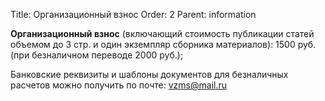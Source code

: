 Title: Организационный взнос
Order: 2
Parent: information

**Организационный взнос** (включающий стоимость публикации статей объемом до 3 стр. и один
экземпляр сборника материалов): 1500 руб. (при безналичном переводе 2000 руб.);

Банковские реквизиты и шаблоны документов для безналичных расчетов можно получить по почте: [vzms@mail.ru](mailto:vzms@mail.ru)
